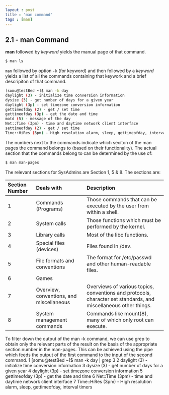 ```yaml
---
layout : post
title : 'man command'
tags : [man]
---
```

## 2.1 - man Command

**man** followed by _keyword_ yields the manual page of that command.
```sh
$ man ls
```

`man` followed by option `-k` (for keyword) and then followed by a _keyword_ yields a list of all
the commands containing that keywork and a brief descripiton of that command.

```sh
[somu@testBed ~]$ man -k day
daylight (3) - initialize time conversion information
dysize (3) - get number of days for a given year
daylight (3p) - set timezone conversion information
gettimeofday (2) - get / set time
gettimeofday (3p) - get the date and time
motd (5) - message of the day
Net::Time (3pm) - time and daytime network client interface
settimeofday (2) - get / set time
Time::HiRes (3pm) - High resolution alarm, sleep, gettimeofday, interval timers
```

The numbers next to the commands indicate which seciton of the man pages the command
belongs to (based on their functionality). The actual section that the commands belong to
can be determined by the use of:
```sh
$ man man-pages
```
The relevant sections for SysAdmins are Section 1, 5 & 8. The sections are:

| Section Number | Deals with                               | Description                                                                                                      |
|:---------------|:-----------------------------------------|:-----------------------------------------------------------------------------------------------------------------|
| 1              | Commands (Programs)                      | Those commands that can be executed by the user from within a shell.                                             |
| 2              | System calls                             | Those functions which must be performed by the kernel.                                                           |
| 3              | Library calls                            | Most of the libc functions.                                                                                      |
| 4              | Special files (devices)                  | Files found in /dev.                                                                                             |
| 5              | File formats and conventions             | The format for /etc/passwd and other human-readable files.                                                       |
| 6              | Games                                    |                                                                                                                  |
| 7              | Overview, conventions, and miscellaneous | Overviews of various topics, conventions and protocols, character set standards, and miscellaneous other things. |
| 8              | System management commands               | Commands like mount(8), many of which only root can execute.                                                     |

To filter down the output of the man -k command, we can use grep to obtain only the
relevant parts of the result on the basis of the appropriate section number in the man-pages.
This can be achieved using the pipe which feeds the output of the first command to the input
of the second command.
1 [somu@testBed ~]$ man -k day | grep 3
2 daylight (3) - initialize time conversion information
3 dysize (3) - get number of days for a given year
4 daylight (3p) - set timezone conversion information
5 gettimeofday (3p) - get the date and time
6 Net::Time (3pm) - time and daytime network client interface
7 Time::HiRes (3pm) - High resolution alarm, sleep, gettimeofday, interval timers
